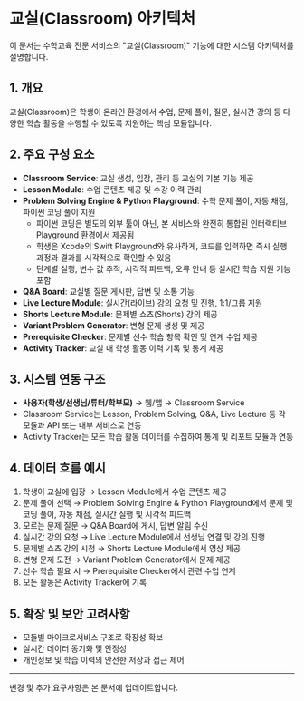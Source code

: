 # 교실(Classroom) 아키텍처

이 문서는 수학교육 전문 서비스의 "교실(Classroom)" 기능에 대한 시스템 아키텍처를 설명합니다.

## 1. 개요
교실(Classroom)은 학생이 온라인 환경에서 수업, 문제 풀이, 질문, 실시간 강의 등 다양한 학습 활동을 수행할 수 있도록 지원하는 핵심 모듈입니다.

## 2. 주요 구성 요소
- **Classroom Service**: 교실 생성, 입장, 관리 등 교실의 기본 기능 제공
- **Lesson Module**: 수업 콘텐츠 제공 및 수강 이력 관리
- **Problem Solving Engine & Python Playground**: 수학 문제 풀이, 자동 채점, 파이썬 코딩 풀이 지원
    - 파이썬 코딩은 별도의 외부 툴이 아닌, 본 서비스와 완전히 통합된 인터랙티브 Playground 환경에서 제공됨
    - 학생은 Xcode의 Swift Playground와 유사하게, 코드를 입력하면 즉시 실행 과정과 결과를 시각적으로 확인할 수 있음
    - 단계별 실행, 변수 값 추적, 시각적 피드백, 오류 안내 등 실시간 학습 지원 기능 포함
- **Q&A Board**: 교실별 질문 게시판, 답변 및 소통 기능
- **Live Lecture Module**: 실시간(라이브) 강의 요청 및 진행, 1:1/그룹 지원
- **Shorts Lecture Module**: 문제별 쇼츠(Shorts) 강의 제공
- **Variant Problem Generator**: 변형 문제 생성 및 제공
- **Prerequisite Checker**: 문제별 선수 학습 항목 확인 및 연계 수업 제공
- **Activity Tracker**: 교실 내 학생 활동 이력 기록 및 통계 제공

## 3. 시스템 연동 구조
- **사용자(학생/선생님/튜터/학부모)** → 웹/앱 → Classroom Service
- Classroom Service는 Lesson, Problem Solving, Q&A, Live Lecture 등 각 모듈과 API 또는 내부 서비스로 연동
- Activity Tracker는 모든 학습 활동 데이터를 수집하여 통계 및 리포트 모듈과 연동

## 4. 데이터 흐름 예시
1. 학생이 교실에 입장 → Lesson Module에서 수업 콘텐츠 제공
2. 문제 풀이 선택 → Problem Solving Engine & Python Playground에서 문제 및 코딩 풀이, 자동 채점, 실시간 실행 및 시각적 피드백
3. 모르는 문제 질문 → Q&A Board에 게시, 답변 알림 수신
4. 실시간 강의 요청 → Live Lecture Module에서 선생님 연결 및 강의 진행
5. 문제별 쇼츠 강의 시청 → Shorts Lecture Module에서 영상 제공
6. 변형 문제 도전 → Variant Problem Generator에서 문제 제공
7. 선수 학습 필요 시 → Prerequisite Checker에서 관련 수업 연계
8. 모든 활동은 Activity Tracker에 기록

## 5. 확장 및 보안 고려사항
- 모듈별 마이크로서비스 구조로 확장성 확보
- 실시간 데이터 동기화 및 안정성
- 개인정보 및 학습 이력의 안전한 저장과 접근 제어

---
변경 및 추가 요구사항은 본 문서에 업데이트합니다.
